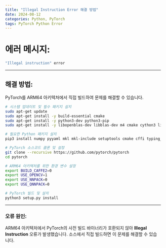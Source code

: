 ```yaml
---
title: "Illegal Instruction Error 해결 방법"
date: 2024-08-12
categories: Python, PyTorch
tags: PyTorch Python Error
---
```


# 에러 메시지:

```bash
"Illegal instruction" error
```
---

## 해결 방법: 
PyTorch를 ARM64 아키텍처에서 직접 빌드하여 문제를 해결할 수 있습니다.

```bash
# 시스템 업데이트 및 필수 패키지 설치
sudo apt-get update
sudo apt-get install -y build-essential cmake
sudo apt-get install -y python3-dev python3-pip
sudo apt-get install -y libopenblas-dev libblas-dev m4 cmake cython3 libatlas-base-dev

# 필요한 Python 패키지 설치
pip3 install numpy pyyaml mkl mkl-include setuptools cmake cffi typing_extensions future six requests dataclasses

# PyTorch 소스코드 클론 및 설정
git clone --recursive https://github.com/pytorch/pytorch
cd pytorch

# ARM64 아키텍처를 위한 환경 변수 설정
export BUILD_CAFFE2=0
export USE_OPENCV=1
export USE_NNPACK=0
export USE_QNNPACK=0

# PyTorch 빌드 및 설치
python3 setup.py install
```
---

### 오류 원인:  
ARM64 아키텍처에서 PyTorch의 사전 빌드 바이너리가 호환되지 않아 **Illegal Instruction** 오류가 발생했습니다. 소스에서 직접 빌드하면 이 문제를 해결할 수 있습니다.
